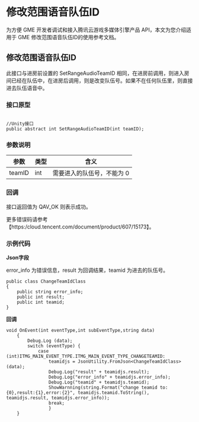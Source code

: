 # 修改范围语音队伍ID

为方便 GME 开发者调试和接入腾讯云游戏多媒体引擎产品 API，本文为您介绍适用于 GME 修改范围语音队伍ID的使用参考文档。

## 修改范围语音队伍ID
此接口与进房前设置的 SetRangeAudioTeamID 相同，在进房前调用，则进入房间已经在队伍中，在进房后调用，则是改变队伍号。如果不在任何队伍里，则直接进去队伍语音中。

### 接口原型

```

//Unity接口
public abstract int SetRangeAudioTeamID(int teamID);
```

### 参数说明

|参数   |类型   |含义   |
|----------|-------|-------|
|teamID       |int   |需要进入的队伍号，不能为 0 |

### 回调
接口返回值为 QAV_OK 则表示成功。

更多错误码请参考【https:/cloud.tencent.com/document/product/607/15173】。

### 示例代码

**Json字段**

error_info 为错误信息，result 为回调结果，teamid 为进去的队伍号。

```
public class ChangeTeamIdClass
{
    public string error_info;
    public int result;
    public int teamid;
}

```

**回调**
```
void OnEvent(int eventType,int subEventType,string data)
	{
		Debug.Log (data);
		switch (eventType) {
			case (int)ITMG_MAIN_EVENT_TYPE.ITMG_MAIN_EVENT_TYPE_CHANGETEAMID:
                teamidjs = JsonUtility.FromJson<ChangeTeamIdClass>(data);
                Debug.Log("result" + teamidjs.result);
                Debug.Log("error_info" + teamidjs.error_info);
                Debug.Log("teamid" + teamidjs.teamid);
                ShowWarnning(string.Format("change teamid to:{0},result:{1},error:{2}", teamidjs.teamid.ToString(), teamidjs.result, teamidjs.error_info));
                break;
				}
	}
```

